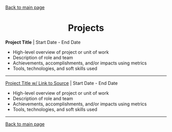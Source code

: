 [Back to main page](./../README.md)

<h1 align="center">Projects</h1>

**Project Title** | Start Date - End Date
* High-level overview of project or unit of work
* Description of role and team
* Achievements, accomplishments, and/or impacts using metrics
* Tools, technologies, and soft skills used

---

[Project Title w/ Link to Source](https://github.com) | Start Date - End Date
* High-level overview of project or unit of work
* Description of role and team
* Achievements, accomplishments, and/or impacts using metrics
* Tools, technologies, and soft skills used

---

[Back to main page](./../README.md)
